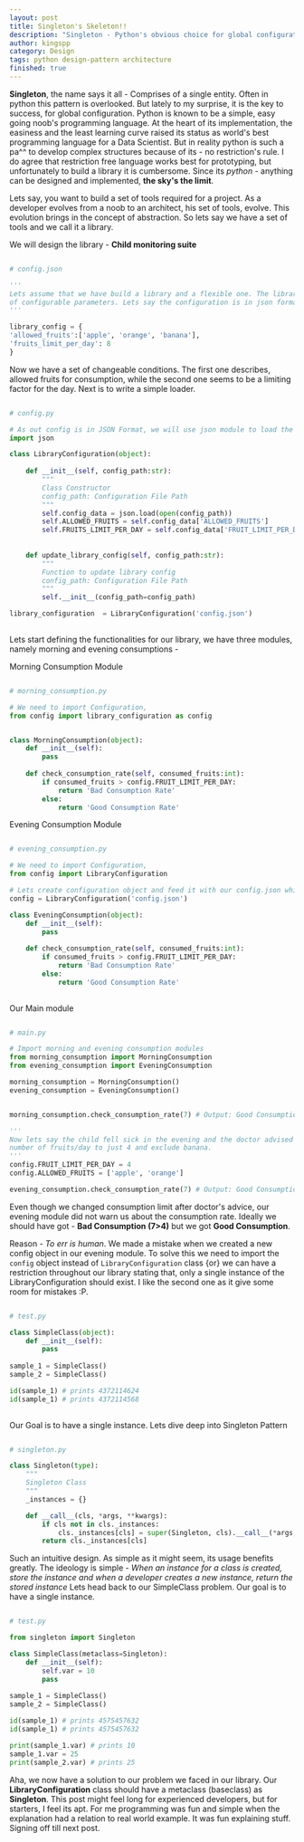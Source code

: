 ```yaml
---
layout: post
title: Singleton's Skeleton!!
description: "Singleton - Python's obvious choice for global configuration"
author: kingspp
category: Design
tags: python design-pattern architecture
finished: true
---
```


**Singleton**, the name says it all - Comprises of a single entity. Often in python this pattern is overlooked.
But lately to my surprise, it is the key to success, for global configuration. Python is known to be a simple, easy
going noob's programming language. At the heart of its implementation, the easiness and the least learning curve raised 
its status as world's best programming language for a Data Scientist. But in reality python is such a pa^^ to develop
complex structures because of its - no restriction's rule. I do agree that restriction free language works best for prototyping,
but unfortunately to build a library it is cumbersome. Since its *python* - anything can be designed and implemented, **the sky's 
the limit**.

Lets say, you want to build a set of tools required for a project. As a developer evolves from a noob to 
an architect, his set of tools, evolve. This evolution brings in the concept of abstraction. So lets say we have 
a set of tools and we call it a library.

We will design the library - **Child monitoring suite**


```python

# config.json

'''
Lets assume that we have build a library and a flexible one. The library comes with set 
of configurable parameters. Lets say the configuration is in json format
'''  

library_config = {
'allowed_fruits':['apple', 'orange', 'banana'],
'fruits_limit_per_day': 8
}

```

Now we have a set of changeable conditions. The first one describes, allowed fruits for consumption, while 
the second one seems to be a limiting factor for the day. Next is to write a simple loader.

```python

# config.py

# As out config is in JSON Format, we will use json module to load the json file
import json

class LibraryConfiguration(object):
    
    def __init__(self, config_path:str):
        """
        Class Constructor
        config_path: Configuration File Path
        """
        self.config_data = json.load(open(config_path))
        self.ALLOWED_FRUITS = self.config_data['ALLOWED_FRUITS']
        self.FRUITS_LIMIT_PER_DAY = self.config_data['FRUIT_LIMIT_PER_DAY']
        
    
    def update_library_config(self, config_path:str):
        """
        Function to update library config
        config_path: Configuration File Path
        """
        self.__init__(config_path=config_path)

library_configuration  = LibraryConfiguration('config.json')
    
```

Lets start defining the functionalities for our library, we have three modules, namely morning and evening
consumptions - 


Morning Consumption Module
```python

# morning_consumption.py

# We need to import Configuration,
from config import library_configuration as config


class MorningConsumption(object):
    def __init__(self):
        pass
    
    def check_consumption_rate(self, consumed_fruits:int):
        if consumed_fruits > config.FRUIT_LIMIT_PER_DAY:
            return 'Bad Consumption Rate'
        else:
            return 'Good Consumption Rate'
```
 
Evening Consumption Module
```python

# evening_consumption.py

# We need to import Configuration,
from config import LibraryConfiguration

# Lets create configuration object and feed it with our config.json which we created earlier
config = LibraryConfiguration('config.json')

class EveningConsumption(object):
    def __init__(self):
        pass
    
    def check_consumption_rate(self, consumed_fruits:int):
        if consumed_fruits > config.FRUIT_LIMIT_PER_DAY:
            return 'Bad Consumption Rate'
        else:
            return 'Good Consumption Rate'
              
```


Our Main module
```python

# main.py

# Import morning and evening consumption modules
from morning_consumption import MorningConsumption
from evening_consumption import EveningConsumption

morning_consumption = MorningConsumption()
evening_consumption = EveningConsumption()


morning_consumption.check_consumption_rate(7) # Output: Good Consumption

'''           
Now lets say the child fell sick in the evening and the doctor advised to limit the 
number of fruits/day to just 4 and exclude banana.
'''
config.FRUIT_LIMIT_PER_DAY = 4
config.ALLOWED_FRUITS = ['apple', 'orange']  

evening_consumption.check_consumption_rate(7) # Output: Good Consumption (Something is missing here)
```

Even though we changed consumption limit after doctor's advice, our evening module did not 
warn us about the consumption rate. Ideally we should have got - **Bad Consumption (7>4)** but we 
got **Good Consumption**.

Reason - *To err is human*. We made a mistake when we created a new config object in our
evening module. To solve this we need to import the `config` object instead of `LibraryConfiguration` class
{or} we can have a restriction throughout our library stating that, only a single instance of the LibraryConfiguration
should exist. I like the second one as it give some room for mistakes :P. 

```python

# test.py

class SimpleClass(object):
    def __init__(self):
        pass
        
sample_1 = SimpleClass()
sample_2 = SimpleClass()

id(sample_1) # prints 4372114624
id(sample_1) # prints 4372114568
       
```

Our Goal is to have a single instance. Lets dive deep into Singleton Pattern

```python

# singleton.py

class Singleton(type):
    """
    Singleton Class
    """
    _instances = {}

    def __call__(cls, *args, **kwargs):
        if cls not in cls._instances:
            cls._instances[cls] = super(Singleton, cls).__call__(*args, **kwargs)
        return cls._instances[cls]
```

Such an intuitive design. As simple as it might seem, its usage benefits greatly. The ideology is simple - 
*When an instance for a class is created, store the instance and when a developer creates a new instance, return the
stored instance* Lets head back to our SimpleClass problem. Our goal is to have a single instance.

```python

# test.py

from singleton import Singleton

class SimpleClass(metaclass=Singleton):
    def __init__(self):
        self.var = 10
        pass
        
sample_1 = SimpleClass()
sample_2 = SimpleClass()

id(sample_1) # prints 4575457632
id(sample_1) # prints 4575457632

print(sample_1.var) # prints 10
sample_1.var = 25
print(sample_2.var) # prints 25
```

Aha, we now have a solution to our problem we faced in our library. Our **LibraryConfiguration** class
should have a metaclass (baseclass) as **Singleton**. This post might feel long for experienced developers,
but for starters, I feel its apt. For me programming was fun and simple when the explanation had a relation to 
real world example. It was fun explaining stuff. Signing off till next post.

 



